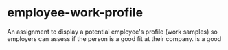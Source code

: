# employee-work-profile
An assignment to display a potential employee's profile (work samples) so employers can assess if the person is a good fit at their company. is a good   
